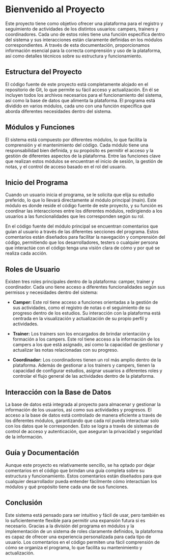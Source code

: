 # Bienvenido al Proyecto

Este proyecto tiene como objetivo ofrecer una plataforma para el registro y seguimiento de actividades de los distintos usuarios: campers, trainers y coordinadores. Cada uno de estos roles tiene una función específica dentro del sistema y sus interacciones están claramente definidas en los módulos correspondientes. A través de esta documentación, proporcionamos información esencial para la correcta comprensión y uso de la plataforma, así como detalles técnicos sobre su estructura y funcionamiento.

## Estructura del Proyecto

El código fuente de este proyecto está completamente alojado en el repositorio de Git, lo que permite su fácil acceso y actualización. En él se incluyen todos los archivos necesarios para el funcionamiento del sistema, así como la base de datos que alimenta la plataforma. El programa está dividido en varios módulos, cada uno con una función específica que aborda diferentes necesidades dentro del sistema.

## Módulos y Funciones

El sistema está compuesto por diferentes módulos, lo que facilita la comprensión y el mantenimiento del código. Cada módulo tiene una responsabilidad bien definida, y su propósito es permitir el acceso y la gestión de diferentes aspectos de la plataforma. Entre las funciones clave que realizan estos módulos se encuentran el inicio de sesión, la gestión de notas, y el control de acceso basado en el rol del usuario.

## Inicio del Programa

Cuando un usuario inicia el programa, se le solicita que elija su estudio preferido, lo que lo llevará directamente al módulo principal (main). Este módulo es donde reside el código fuente de este proyecto, y su función es coordinar las interacciones entre los diferentes módulos, redirigiendo a los usuarios a las funcionalidades que les corresponden según su rol.

En el código fuente del módulo principal se encuentran comentarios que guían al usuario a través de las diferentes secciones del programa. Estos comentarios están diseñados para facilitar la navegación y comprensión del código, permitiendo que los desarrolladores, testers o cualquier persona que interactúe con el código tenga una visión clara de cómo y por qué se realiza cada acción.

## Roles de Usuario

Existen tres roles principales dentro de la plataforma: camper, trainer y coordinador. Cada uno tiene acceso a diferentes funcionalidades según sus permisos y necesidades dentro del sistema:

- **Camper:** Este rol tiene acceso a funciones orientadas a la gestión de sus actividades, como el registro de notas o el seguimiento de su progreso dentro de los estudios. Su interacción con la plataforma está centrada en la visualización y actualización de su propio perfil y actividades.
  
- **Trainer:** Los trainers son los encargados de brindar orientación y formación a los campers. Este rol tiene acceso a la información de los campers a los que está asignado, así como la capacidad de gestionar y actualizar las notas relacionadas con su progreso.

- **Coordinador:** Los coordinadores tienen un rol más amplio dentro de la plataforma. Además de gestionar a los trainers y campers, tienen la capacidad de configurar estudios, asignar usuarios a diferentes roles y controlar el flujo general de las actividades dentro de la plataforma.

## Interacción con la Base de Datos

La base de datos está integrada al proyecto para almacenar y gestionar la información de los usuarios, así como sus actividades y progresos. El acceso a la base de datos está controlado de manera eficiente a través de los diferentes módulos, garantizando que cada rol pueda interactuar solo con los datos que le corresponden. Esto se logra a través de sistemas de control de acceso y autenticación, que aseguran la privacidad y seguridad de la información.

## Guía y Documentación

Aunque este proyecto es relativamente sencillo, se ha optado por dejar comentarios en el código que brindan una guía completa sobre su estructura y funcionamiento. Estos comentarios están diseñados para que cualquier desarrollador pueda entender fácilmente cómo interactúan los módulos y qué propósito tiene cada una de sus funciones.

## Conclusión

Este sistema está pensado para ser intuitivo y fácil de usar, pero también es lo suficientemente flexible para permitir una expansión futura si es necesario. Gracias a la división del programa en módulos y la implementación de un sistema de roles claramente definidos, la plataforma es capaz de ofrecer una experiencia personalizada para cada tipo de usuario. Los comentarios en el código permiten una fácil comprensión de cómo se organiza el programa, lo que facilita su mantenimiento y actualización.
